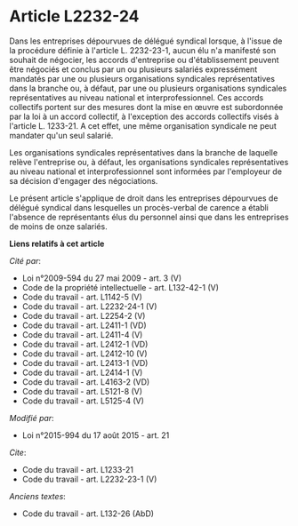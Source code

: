 # Article L2232-24

Dans les entreprises dépourvues de délégué syndical lorsque, à l'issue de la procédure définie à l'article L. 2232-23-1,
aucun élu n'a manifesté son souhait de négocier, les accords d'entreprise ou d'établissement peuvent être négociés et conclus
par un ou plusieurs salariés expressément mandatés par une ou plusieurs organisations syndicales représentatives dans la
branche ou, à défaut, par une ou plusieurs organisations syndicales représentatives au niveau national et interprofessionnel.
Ces accords collectifs portent sur des mesures dont la mise en œuvre est subordonnée par la loi à un accord collectif, à
l'exception des accords collectifs visés à l'article L. 1233-21. A cet effet, une même organisation syndicale ne peut
mandater qu'un seul salarié. 

Les organisations syndicales représentatives dans la branche de laquelle relève l'entreprise ou, à défaut, les organisations
syndicales représentatives au niveau national et interprofessionnel sont informées par l'employeur de sa décision d'engager
des négociations. 

Le présent article s'applique de droit dans les entreprises dépourvues de délégué syndical dans lesquelles un procès-verbal
de carence a établi l'absence de représentants élus du personnel ainsi que dans les entreprises de moins de onze salariés.

**Liens relatifs à cet article**

_Cité par_:

  - Loi n°2009-594 du 27 mai 2009 - art. 3 (V)
  - Code de la propriété intellectuelle - art. L132-42-1 (V)
  - Code du travail - art. L1142-5 (V)
  - Code du travail - art. L2232-24-1 (V)
  - Code du travail - art. L2254-2 (V)
  - Code du travail - art. L2411-1 (VD)
  - Code du travail - art. L2411-4 (V)
  - Code du travail - art. L2412-1 (VD)
  - Code du travail - art. L2412-10 (V)
  - Code du travail - art. L2413-1 (VD)
  - Code du travail - art. L2414-1 (V)
  - Code du travail - art. L4163-2 (VD)
  - Code du travail - art. L5121-8 (V)
  - Code du travail - art. L5125-4 (V)

_Modifié par_:

  - Loi n°2015-994 du 17 août 2015 - art. 21

_Cite_:

  - Code du travail - art. L1233-21
  - Code du travail - art. L2232-23-1 (V)

_Anciens textes_:

  - Code du travail - art. L132-26 (AbD)
